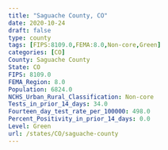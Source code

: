 ```yaml
---
title: "Saguache County, CO"
date: 2020-10-24
draft: false
type: county
tags: [FIPS:8109.0,FEMA:8.0,Non-core,Green]
categories: [CO]
County: Saguache County
State: CO
FIPS: 8109.0
FEMA_Region: 8.0
Population: 6824.0
NCHS_Urban_Rural_Classification: Non-core
Tests_in_prior_14_days: 34.0
Fourteen_day_test_rate_per_100000: 498.0
Percent_Positivity_in_prior_14_days: 0.0
Level: Green
url: /states/CO/saguache-county
---
```



